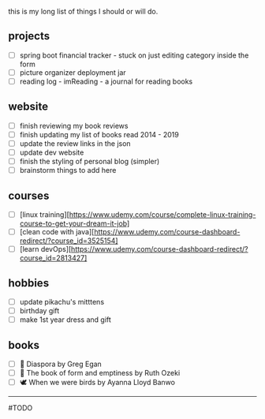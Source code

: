 
this is my long list of things I should or will do.

## projects

- [ ] spring boot financial tracker - stuck on just editing category inside the form
- [ ] picture organizer deployment jar
- [ ] reading log - imReading - a journal for reading books
## website

- [ ] finish reviewing my book reviews
- [ ] finish updating my list of books read 2014 - 2019
- [ ] update the review links in the json
- [ ] update dev website
- [ ] finish the styling of personal blog (simpler)
- [ ] brainstorm things to add here
## courses

- [ ] [linux training][https://www.udemy.com/course/complete-linux-training-course-to-get-your-dream-it-job]
- [ ] [clean code with java][https://www.udemy.com/course-dashboard-redirect/?course_id=3525154]
- [ ] [learn devOps][https://www.udemy.com/course-dashboard-redirect/?course_id=2813427]
## hobbies

- [ ] update pikachu's mitttens
- [ ] birthday gift
- [ ] make 1st year dress and gift
## books

- [ ] 🤖 Diaspora by Greg Egan  
- [ ] 📖 The book of form and emptiness by Ruth Ozeki  
- [ ] 🕊️ When we were birds by Ayanna Lloyd Banwo

---
#TODO